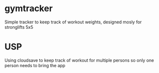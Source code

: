 # gymtracker

Simple tracker to keep track of workout weights, designed mosly for stronglifts 5x5

# USP

Using cloudsave to keep track of workout for multiple persons so only one person needs to bring the app
